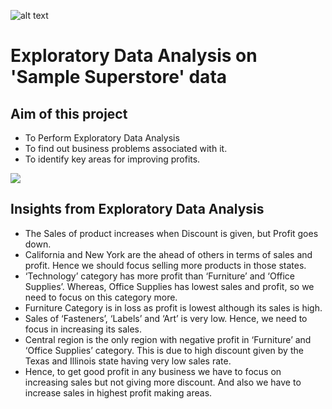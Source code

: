 ![alt text](https://upload.wikimedia.org/wikipedia/commons/6/63/Superstore-NBC.png)
# Exploratory Data Analysis on 'Sample Superstore' data
## Aim of this project
  * To Perform Exploratory Data Analysis
  * To find out business problems associated with it.
  * To identify key areas for improving profits.
  
![](Screenshot_(16)/Screenshots/Pictures)

## Insights from Exploratory Data Analysis
* The Sales of product increases when Discount is given, but Profit goes down.
* California and New York are the ahead of others in terms of sales and profit. Hence we should focus selling more products in those states.
* ‘Technology’ category has more profit than ‘Furniture’ and ‘Office Supplies’. Whereas, Office Supplies has lowest sales and profit, so we need to focus on this category more.
* Furniture Category is in loss as profit is lowest although its sales is high.
* Sales of ‘Fasteners’, ‘Labels’ and ‘Art’ is very low. Hence, we need to focus in increasing its sales.
* Central region is the only region with negative profit in ‘Furniture’ and ‘Office Supplies’ category. This is due to high discount given by the Texas and Illinois state having very low sales rate.
* Hence, to get good profit in any business we have to focus on increasing sales but not giving more discount. And also we have to increase sales in highest profit making areas.

